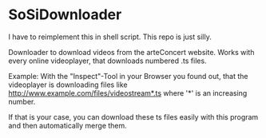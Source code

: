 # SoSiDownloader

I have to reimplement this in shell script. This repo is just silly.

Downloader to download videos from the arteConcert website. Works with every online videoplayer, that downloads numbered .ts files. 

Example:
With the "Inspect"-Tool in your Browser you found out, that the videoplayer is downloading files like 
http://www.example.com/files/videostream*.ts where '*' is an increasing number.

If that is your case, you can download these ts files easily with this program and then automatically merge them.
